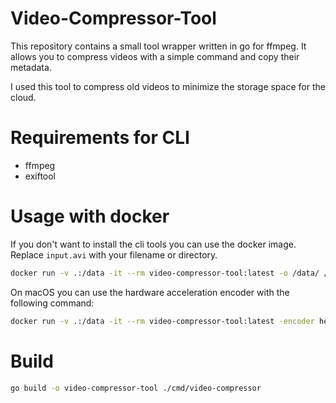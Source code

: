 # Video-Compressor-Tool

This repository contains a small tool wrapper written in go for ffmpeg.
It allows you to compress videos with a simple command and copy their metadata.

I used this tool to compress old videos to minimize the storage space for the cloud.

# Requirements for CLI

- ffmpeg
- exiftool

# Usage with docker

If you don't want to install the cli tools you can use the docker image.
Replace `input.avi` with your filename or directory.

```bash
docker run -v .:/data -it --rm video-compressor-tool:latest -o /data/ /data/input.avi
```

On macOS you can use the hardware acceleration encoder with the following command:

```bash
docker run -v .:/data -it --rm video-compressor-tool:latest -encoder hevc_videotoolbox -o /data/ /data/input.avi
```

# Build

```bash
go build -o video-compressor-tool ./cmd/video-compressor
```
